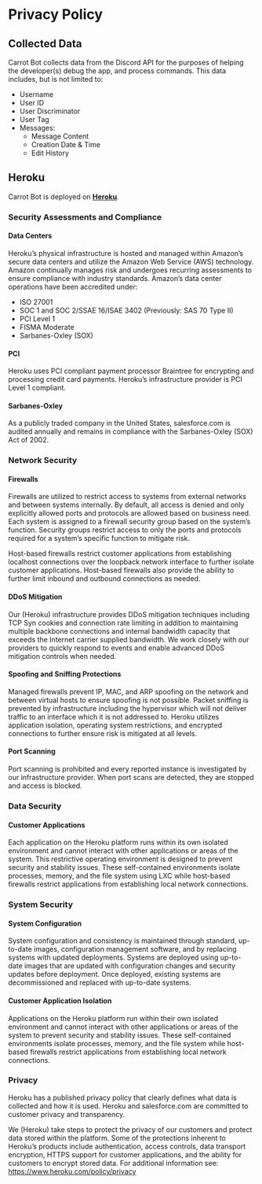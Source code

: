 # Privacy Policy

## Collected Data

Carrot Bot collects data from the Discord API for the purposes of helping the developer(s) debug the app, and process commands. This data includes, but is not limited to:

* Username
* User ID
* User Discriminator
* User Tag
* Messages:
  * Message Content
  * Creation Date & Time
  * Edit History

## Heroku

Carrot Bot is deployed on **[Heroku](https://www.heroku.com/policy/security)**.

### Security Assessments and Compliance

#### Data Centers

Heroku’s physical infrastructure is hosted and managed within Amazon’s secure data centers and utilize the Amazon Web Service (AWS) technology. Amazon continually manages risk and undergoes recurring assessments to ensure compliance with industry standards. Amazon’s data center operations have been accredited under:

* ISO 27001
* SOC 1 and SOC 2/SSAE 16/ISAE 3402 (Previously: SAS 70 Type II)
* PCI Level 1
* FISMA Moderate
* Sarbanes-Oxley (SOX)

#### PCI

Heroku uses PCI compliant payment processor Braintree for encrypting and processing credit card payments. Heroku’s infrastructure provider is PCI Level 1 compliant.

#### Sarbanes-Oxley

As a publicly traded company in the United States, salesforce.com is audited annually and remains in compliance with the Sarbanes-Oxley (SOX) Act of 2002.

### Network Security

#### Firewalls

Firewalls are utilized to restrict access to systems from external networks and between systems internally. By default, all access is denied and only explicitly allowed ports and protocols are allowed based on business need.  Each system is assigned to a firewall security group based on the system’s function. Security groups restrict access to only the ports and protocols required for a system’s specific function to mitigate risk.

Host-based firewalls restrict customer applications from establishing localhost connections over the loopback network interface to further isolate customer applications. Host-based firewalls also provide the ability to further limit inbound and outbound connections as needed.

#### DDoS Mitigation

Our (Heroku) infrastructure provides DDoS mitigation techniques including TCP Syn cookies and connection rate limiting in addition to maintaining multiple backbone connections and internal bandwidth capacity that exceeds the Internet carrier supplied bandwidth.  We work closely with our providers to quickly respond to events and enable advanced DDoS mitigation controls when needed.

#### Spoofing and Sniffing Protections

Managed firewalls prevent IP, MAC, and ARP spoofing on the network and between virtual hosts to ensure spoofing is not possible. Packet sniffing is prevented by infrastructure including the hypervisor which will not deliver traffic to an interface which it is not addressed to.  Heroku utilizes application isolation, operating system restrictions, and encrypted connections to further ensure risk is mitigated at all levels.

#### Port Scanning

Port scanning is prohibited and every reported instance is investigated by our infrastructure provider.  When port scans are detected, they are stopped and access is blocked.

### Data Security

#### Customer Applications

Each application on the Heroku platform runs within its own isolated environment and cannot interact with other applications or areas of the system. This restrictive operating environment is designed to prevent security and stability issues.  These self-contained environments isolate processes, memory, and the file system using LXC while host-based firewalls restrict applications from establishing local network connections.

### System Security

#### System Configuration

System configuration and consistency is maintained through standard, up-to-date images, configuration management software, and by replacing systems with updated deployments. Systems are deployed using up-to-date images that are updated with configuration changes and security updates before deployment. Once deployed, existing systems are decommissioned and replaced with up-to-date systems.

#### Customer Application Isolation

Applications on the Heroku platform run within their own isolated environment and cannot interact with other applications or areas of the system to prevent security and stability issues.  These self-contained environments isolate processes, memory, and the file system while host-based firewalls restrict applications from establishing local network connections.

### Privacy

Heroku has a published privacy policy that clearly defines what data is collected and how it is used. Heroku and salesforce.com are committed to customer privacy and transparency.

We (Heroku) take steps to protect the privacy of our customers and protect data stored within the platform. Some of the protections inherent to Heroku’s products include authentication, access controls, data transport encryption, HTTPS support for customer applications, and the ability for customers to encrypt stored data. For additional information see: https://www.heroku.com/policy/privacy
